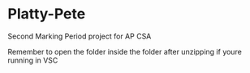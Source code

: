 # Platty-Pete
Second Marking Period project for AP CSA

Remember to open the folder inside the folder after unzipping if youre running in VSC
